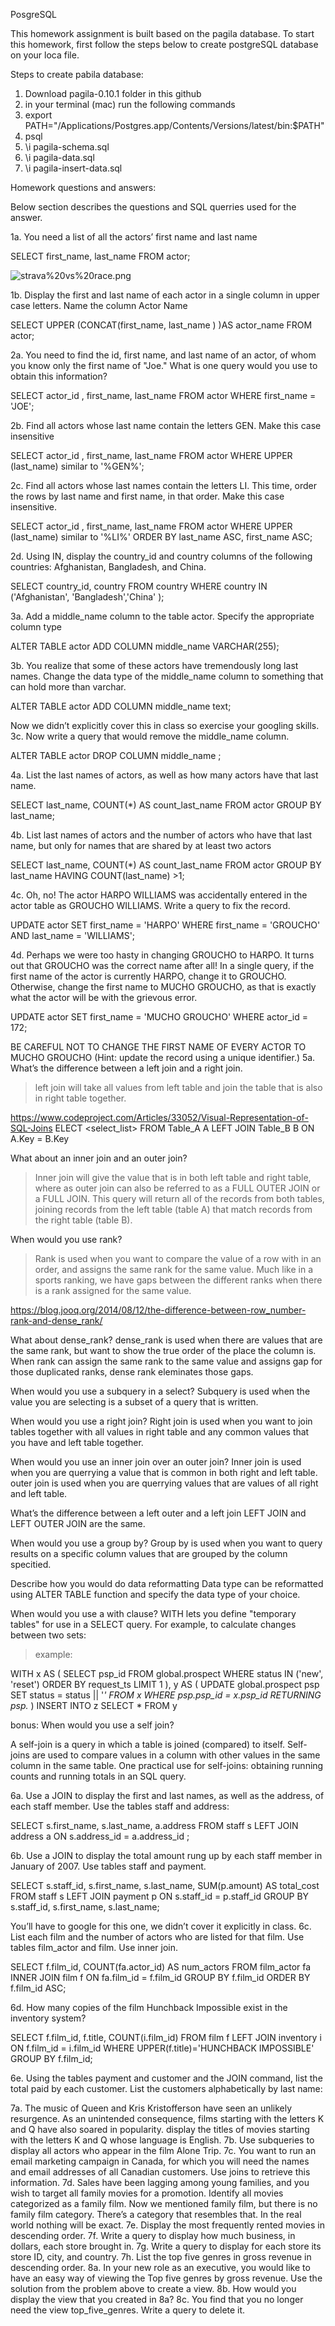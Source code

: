 PosgreSQL 

This homework assignment is built based on the pagila database. To start this homework, first follow the steps below to create postgreSQL database on your loca file. 

Steps to create pabila database: 
1. Download pagila-0.10.1 folder in this github 
2. in your terminal (mac) run the following commands
3. export PATH="/Applications/Postgres.app/Contents/Versions/latest/bin:$PATH"
4. psql
5. \i pagila-schema.sql
6. \i pagila-data.sql
7. \i pagila-insert-data.sql



Homework questions and answers: 

Below section describes the questions and SQL querries used for the answer.


1a. You need a list of all the actors’ first name and last name

SELECT first_name, last_name
FROM actor;


![strava%20vs%20race.png](https://github.com/EmilySakata/Strava_project/blob/master/images/strava%20vs%20race.png)


1b. Display the first and last name of each actor in a single column in upper case letters. Name the column Actor Name

SELECT UPPER (CONCAT(first_name, last_name ) )AS actor_name
FROM actor;

2a. You need to find the id, first name, and last name of an actor, of whom you know only the first name of "Joe." What is one query would you use to obtain this information?

SELECT actor_id , first_name, last_name
FROM actor
WHERE first_name = 'JOE';

2b. Find all actors whose last name contain the letters GEN. Make this case insensitive

SELECT actor_id , first_name, last_name
FROM actor
WHERE UPPER (last_name) similar to '%GEN%';


2c. Find all actors whose last names contain the letters LI. This time, order the rows by last name and first name, in that order. Make this case insensitive.


SELECT actor_id , first_name, last_name
FROM actor
WHERE UPPER (last_name) similar to '%LI%'
ORDER BY last_name ASC, first_name ASC;

2d. Using IN, display the country_id and country columns of the following countries: Afghanistan, Bangladesh, and China.

SELECT country_id, country
FROM country
WHERE country IN  ('Afghanistan', 'Bangladesh','China' );

3a. Add a middle_name column to the table actor. Specify the appropriate column type

ALTER TABLE actor ADD COLUMN middle_name VARCHAR(255);

3b. You realize that some of these actors have tremendously long last names. Change the data type of the middle_name column to something that can hold more than varchar.

ALTER TABLE actor ADD COLUMN middle_name text;

Now we didn’t explicitly cover this in class so exercise your googling skills. 
3c. Now write a query that would remove the middle_name column.

ALTER TABLE actor DROP COLUMN middle_name ;


4a. List the last names of actors, as well as how many actors have that last name.


SELECT last_name, COUNT(*) AS count_last_name
FROM actor
GROUP BY last_name;

4b. List last names of actors and the number of actors who have that last name, but only for names that are shared by at least two actors

SELECT last_name, COUNT(*) AS count_last_name
FROM actor
GROUP BY last_name
HAVING COUNT(last_name) >1;

4c. Oh, no! The actor HARPO WILLIAMS was accidentally entered in the actor table as GROUCHO WILLIAMS. Write a query to fix the record.

UPDATE actor
SET first_name = 'HARPO'
WHERE
 first_name = 'GROUCHO' AND last_name = 'WILLIAMS';


4d. Perhaps we were too hasty in changing GROUCHO to HARPO. It turns out that GROUCHO was the correct name after all! 
In a single query, 
if the first name of the actor is currently HARPO, change it to GROUCHO. 
Otherwise, change the first name to MUCHO GROUCHO, as that is exactly what the actor will be with the grievous error. 

UPDATE actor
SET first_name = 'MUCHO GROUCHO'
WHERE
 actor_id = 172;

BE CAREFUL NOT TO CHANGE THE FIRST NAME OF EVERY ACTOR TO MUCHO GROUCHO
(Hint: update the record using a unique identifier.)
5a. 
What’s the difference between a left join and a right join. 
>left join will take all values from left table and join the table that is also in right table together.


https://www.codeproject.com/Articles/33052/Visual-Representation-of-SQL-Joins
ELECT <select_list>
FROM Table_A A
LEFT JOIN Table_B B
ON A.Key = B.Key

What about an inner join and an outer join? 
> Inner join will give the value that is in both left table and right table, where as outer join can also be referred to as a FULL OUTER JOIN or a FULL JOIN. This query will return all of the records from both tables, joining records from the left table (table A) that match records from the right table (table B).




When would you use rank? 
>Rank is used when you want to compare the value of a row with in an order, and assigns the same rank for the same value. Much like in a sports ranking, we have gaps between the different ranks when there is a rank assigned for the same value.


https://blog.jooq.org/2014/08/12/the-difference-between-row_number-rank-and-dense_rank/


What about dense_rank? 
dense_rank is used when there are values that are the same rank, but want to show the true order of the place the column is. When rank can assign the same rank to the same value and assigns gap for those duplicated ranks, dense rank eleminates those gaps.




When would you use a subquery in a select? 
Subquery is used when the value you are selecting is a subset of a query that is written. 



When would you use a right join?
Right join is used when you want to join tables together with all values in right table and any common values that you have and left table together.


When would you use an inner join over an outer join?
Inner join is used when you are querrying a value that is common in both right and left table. outer join is used when you are querrying values that are values of all right and left table.



What’s the difference between a left outer and a left join
LEFT JOIN and LEFT OUTER JOIN are the same.



When would you use a group by?
Group by is used when you want to query results on a specific column values that are grouped by the column specitied.



Describe how you would do data reformatting
Data type can be reformatted using ALTER TABLE function and specify the data type of your choice.



When would you use a with clause?
WITH lets you define "temporary tables" for use in a SELECT query. For example, to calculate changes between two sets:

> example:

WITH x AS (
   SELECT  psp_id
   FROM    global.prospect
   WHERE   status IN ('new', 'reset')
   ORDER   BY request_ts
   LIMIT   1
   ), y AS (
   UPDATE global.prospect psp
   SET    status = status || '*'
   FROM   x
   WHERE  psp.psp_id = x.psp_id
   RETURNING psp.*
   )
INSERT INTO z
SELECT *
FROM   y

bonus: When would you use a self join?

A self-join is a query in which a table is joined (compared) to itself. Self-joins are used to compare values in a column with other values in the same column in the same table. One practical use for self-joins: obtaining running counts and running totals in an SQL query.



6a. Use a JOIN to display the first and last names, as well as the address, of each staff member. Use the tables staff and address:

SELECT s.first_name, s.last_name, a.address
FROM staff s
LEFT JOIN address a
ON s.address_id  = a.address_id ;



6b. Use a JOIN to display the total amount rung up by each staff member in January of 2007. Use tables staff and payment.

SELECT s.staff_id, s.first_name, s.last_name, SUM(p.amount) AS total_cost
FROM staff s
LEFT JOIN payment p
ON s.staff_id = p.staff_id
GROUP BY s.staff_id, s.first_name, s.last_name;



You’ll have to google for this one, we didn’t cover it explicitly in class. 
6c. List each film and the number of actors who are listed for that film. Use tables film_actor and film. Use inner join.


SELECT f.film_id, COUNT(fa.actor_id) AS num_actors
FROM film_actor fa
INNER JOIN film f
ON fa.film_id = f.film_id
GROUP BY f.film_id
ORDER BY f.film_id ASC;

6d. How many copies of the film Hunchback Impossible exist in the inventory system?

SELECT f.film_id, f.title, COUNT(i.film_id)
FROM film f
LEFT JOIN inventory i
ON f.film_id = i.film_id
WHERE UPPER(f.title)='HUNCHBACK IMPOSSIBLE'
GROUP BY f.film_id;


6e. Using the tables payment and customer and the JOIN command, list the total paid by each customer. List the customers alphabetically by last name:

7a. The music of Queen and Kris Kristofferson have seen an unlikely resurgence. As an unintended consequence, films starting with the letters K and Q have also soared in popularity. display the titles of movies starting with the letters K and Q whose language is English.
7b. Use subqueries to display all actors who appear in the film Alone Trip.
7c. You want to run an email marketing campaign in Canada, for which you will need the names and email addresses of all Canadian customers. Use joins to retrieve this information.
7d. Sales have been lagging among young families, and you wish to target all family movies for a promotion. Identify all movies categorized as a family film.
Now we mentioned family film, but there is no family film category. There’s a category that resembles that. In the real world nothing will be exact.
7e. Display the most frequently rented movies in descending order.
7f. Write a query to display how much business, in dollars, each store brought in.
7g. Write a query to display for each store its store ID, city, and country.
7h. List the top five genres in gross revenue in descending order. 
8a. In your new role as an executive, you would like to have an easy way of viewing the Top five genres by gross revenue. Use the solution from the problem above to create a view. 
8b. How would you display the view that you created in 8a?
8c. You find that you no longer need the view top_five_genres. Write a query to delete it.
